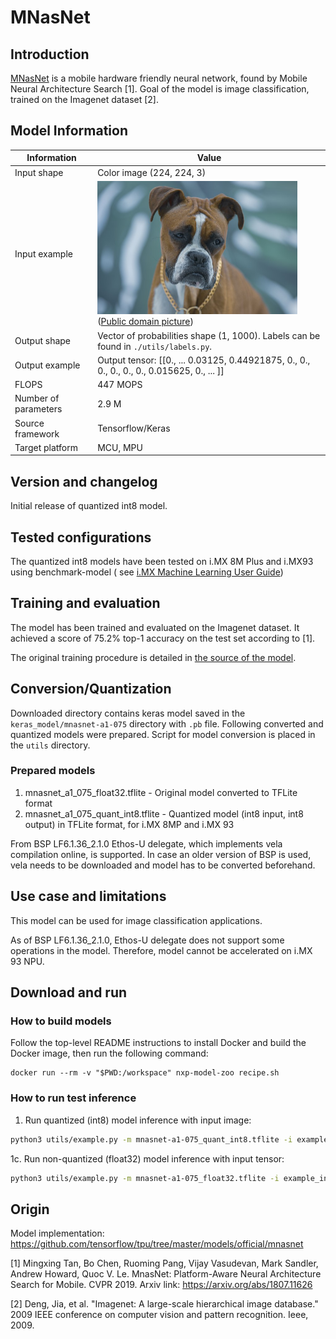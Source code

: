 # MNasNet

## Introduction

[MNasNet](https://github.com/tensorflow/tpu/tree/master/models/official/mnasnet) is a mobile hardware friendly neural network, found by Mobile Neural Architecture Search [1]. Goal of the model is image classification, trained on the Imagenet dataset [2].

## Model Information

 Information          | Value
----------------------|--------------------------------------------------------------------------------------------
 Input shape          | Color image (224, 224, 3)
 Input example        | <img src="example_input.jpg" width=320px> <br>  ([Public domain picture](https://commons.wikimedia.org/wiki/File:A_pure_and_female_Boxer_dog_in_Iran_10.jpg))
 Output shape         | Vector of probabilities shape (1, 1000). Labels can be found in `./utils/labels.py`.
 Output example       | Output tensor: [[0., ... 0.03125, 0.44921875, 0., 0., 0., 0., 0., 0., 0.015625, 0., ... ]]
 FLOPS                | 447 MOPS
 Number of parameters | 2.9 M
 Source framework     | Tensorflow/Keras
 Target platform      | MCU, MPU

## Version and changelog

Initial release of quantized int8 model.

## Tested configurations

The quantized int8 models have been tested on i.MX 8M Plus and i.MX93 using benchmark-model (
see [i.MX Machine Learning User Guide](https://www.nxp.com/docs/en/user-guide/IMX-MACHINE-LEARNING-UG.pdf))

## Training and evaluation

The model has been trained and evaluated on the Imagenet dataset. It achieved a score of 75.2% top-1 accuracy on the test set according to [1].

The original training procedure is detailed in [the source of the model](https://github.com/tensorflow/tpu/tree/master/models/official/mnasnet).

## Conversion/Quantization

Downloaded directory contains keras model saved in the `keras_model/mnasnet-a1-075` directory with `.pb` file. Following converted and quantized models were prepared. Script for model conversion is placed in the `utils` directory.

### Prepared models

1. mnasnet_a1_075_float32.tflite - Original model converted to TFLite format
2. mnasnet_a1_075_quant_int8.tflite - Quantized model (int8 input, int8 output) in TFLite format, for i.MX 8MP and i.MX 93

From BSP LF6.1.36_2.1.0 Ethos-U delegate, which implements vela compilation online, is supported. In case an older version of BSP is used, vela needs to be downloaded and model has to be converted beforehand.

## Use case and limitations

This model can be used for image classification applications.

As of BSP LF6.1.36_2.1.0, Ethos-U delegate does not support some operations in the model. Therefore, model cannot be accelerated on i.MX 93 NPU.

## Download and run

### How to build models

Follow the top-level README instructions to install Docker and build the Docker image, then run the following command: 

    docker run --rm -v "$PWD:/workspace" nxp-model-zoo recipe.sh

### How to run test inference

1. Run quantized (int8) model inference with input image:

```bash
python3 utils/example.py -m mnasnet-a1-075_quant_int8.tflite -i example_input.jpg -q
```

1c. Run non-quantized (float32) model inference with input tensor:

```bash
python3 utils/example.py -m mnasnet-a1-075_float32.tflite -i example_input.jpg
```

## Origin

Model implementation: https://github.com/tensorflow/tpu/tree/master/models/official/mnasnet

[1] Mingxing Tan, Bo Chen, Ruoming Pang, Vijay Vasudevan, Mark Sandler, Andrew Howard, Quoc V. Le. MnasNet:
Platform-Aware Neural Architecture Search for Mobile. CVPR 2019. Arxiv link: https://arxiv.org/abs/1807.11626

[2] Deng, Jia, et al. "Imagenet: A large-scale hierarchical image database." 2009 IEEE conference on computer vision and
pattern recognition. Ieee, 2009.
